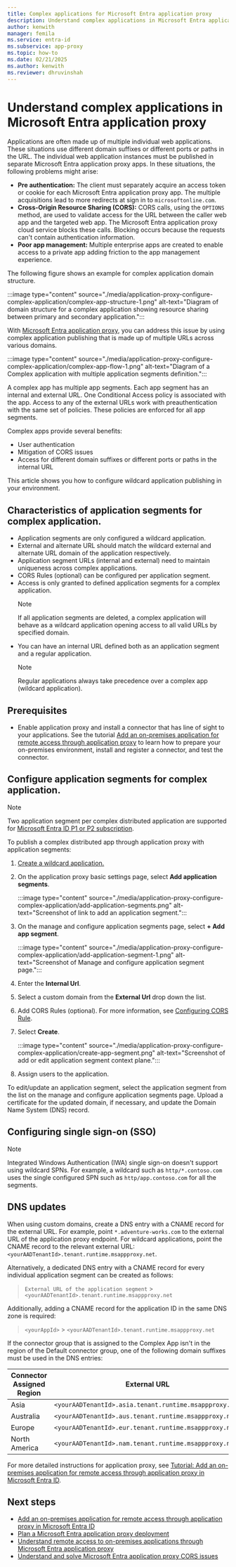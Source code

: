 ```yaml
---
title: Complex applications for Microsoft Entra application proxy
description: Understand complex applications in Microsoft Entra application proxy.
author: kenwith
manager: femila
ms.service: entra-id
ms.subservice: app-proxy
ms.topic: how-to
ms.date: 02/21/2025
ms.author: kenwith
ms.reviewer: dhruvinshah
---
```


# Understand complex applications in Microsoft Entra application proxy

Applications are often made up of multiple individual web applications. These situations use different domain suffixes or different ports or paths in the URL. The individual web application instances must be published in separate Microsoft Entra application proxy apps. In these situations, the following problems might arise:
- **Pre authentication:** The client must separately acquire an access token or cookie for each Microsoft Entra application proxy app. The multiple acquisitions lead to more redirects at sign in to `microsoftonline.com`.
- **Cross-Origin Resource Sharing (CORS):** CORS calls, using the `OPTIONS` method, are used to validate access for the URL between the caller web app and the targeted web app. The Microsoft Entra application proxy cloud service blocks these calls. Blocking occurs because the requests can't contain authentication information.
- **Poor app management:** Multiple enterprise apps are created to enable access to a private app adding friction to the app management experience.

The following figure shows an example for complex application domain structure.

:::image type="content" source="./media/application-proxy-configure-complex-application/complex-app-structure-1.png" alt-text="Diagram of domain structure for a complex application showing resource sharing between primary and secondary application.":::

With [Microsoft Entra application proxy](overview-what-is-app-proxy.md), you can address this issue by using complex application publishing that is made up of multiple URLs across various domains. 

:::image type="content" source="./media/application-proxy-configure-complex-application/complex-app-flow-1.png" alt-text="Diagram of a Complex application with multiple application segments definition.":::

A complex app has multiple app segments. Each app segment has an internal and external URL.
One Conditional Access policy is associated with the app. Access to any of the external URLs work with preauthentication with the same set of policies. These policies are enforced for all app segments.

Complex apps provide several benefits: 
- User authentication
- Mitigation of CORS issues
- Access for different domain suffixes or different ports or paths in the internal URL

This article shows you how to configure wildcard application publishing in your environment.

## Characteristics of application segments for complex application. 
- Application segments are only configured a wildcard application.
- External and alternate URL should match the wildcard external and alternate URL domain of the application respectively.
- Application segment URLs (internal and external) need to maintain uniqueness across complex applications.
- CORS Rules (optional) can be configured per application segment.
- Access is only granted to defined application segments for a complex application.
    > [!NOTE]
    > If all application segments are deleted, a complex application will behave as a wildcard application opening access to all valid URLs by specified domain. 
- You can have an internal URL defined both as an application segment and a regular application.
    > [!NOTE]
    > Regular applications always take precedence over a complex app (wildcard application).

## Prerequisites
- Enable application proxy and install a connector that has line of sight to your applications. See the tutorial [Add an on-premises application for remote access through application proxy](application-proxy-add-on-premises-application.md) to learn how to prepare your on-premises environment, install and register a connector, and test the connector.


## Configure application segments for complex application. 

> [!NOTE]
> Two application segment per complex distributed application are supported for [Microsoft Entra ID P1 or P2 subscription](https://azure.microsoft.com/pricing/details/active-directory).

To publish a complex distributed app through application proxy with application segments:

1. [Create a wildcard application.](application-proxy-wildcard.md#create-a-wildcard-application)

1. On the application proxy basic settings page, select **Add application segments**.

    :::image type="content" source="./media/application-proxy-configure-complex-application/add-application-segments.png" alt-text="Screenshot of link to add an application segment.":::

3. On the manage and configure application segments page, select **+ Add app segment**.

    :::image type="content" source="./media/application-proxy-configure-complex-application/add-application-segment-1.png" alt-text="Screenshot of Manage and configure application segment page.":::

4. Enter the **Internal Url**.

5. Select a custom domain from the **External Url** drop down the list.

6. Add CORS Rules (optional). For more information, see [Configuring CORS Rule](/graph/api/resources/corsconfiguration_v2?view=graph-rest-beta&preserve-view=true).

7. Select **Create**.

    :::image type="content" source="./media/application-proxy-configure-complex-application/create-app-segment.png" alt-text="Screenshot of add or edit application segment context plane.":::

8. Assign users to the application. 

To edit/update an application segment, select the application segment from the list on the manage and configure application segments page. Upload a certificate for the updated domain, if necessary, and update the Domain Name System (DNS) record. 

## Configuring single sign-on (SSO)

> [!NOTE]
> Integrated Windows Authentication (IWA) single sign-on doesn't support using wildcard SPNs. For example, a wildcard such as `http/*.contoso.com` uses the single configured SPN such as `http/app.contoso.com` for all the segments.

## DNS updates

When using custom domains, create a DNS entry with a CNAME record for the external URL. For example, point `*.adventure-works.com` to the external URL of the application proxy endpoint. For wildcard applications, point the CNAME record to the relevant external URL: `<yourAADTenantId>.tenant.runtime.msappproxy.net`.

Alternatively, a dedicated DNS entry with a CNAME record for every individual application segment can be created as follows:

> `External URL of the application segment` > `<yourAADTenantId>.tenant.runtime.msappproxy.net`

Additionally, adding a CNAME record for the application ID in the same DNS zone is required:

>`<yourAppId>` > `<yourAADTenantId>.tenant.runtime.msappproxy.net`

If the connector group that is assigned to the Complex App isn't in the region of the Default connector group, one of the following domain suffixes must be used in the DNS entries:

| Connector Assigned Region | External URL |
| ---   | ---         |
| Asia | `<yourAADTenantId>.asia.tenant.runtime.msappproxy.net`|
| Australia  | `<yourAADTenantId>.aus.tenant.runtime.msappproxy.net` |
| Europe  | `<yourAADTenantId>.eur.tenant.runtime.msappproxy.net`|
| North America  | `<yourAADTenantId>.nam.tenant.runtime.msappproxy.net` |

For more detailed instructions for application proxy, see [Tutorial: Add an on-premises application for remote access through application proxy in Microsoft Entra ID](~/identity/app-proxy/application-proxy-add-on-premises-application.md).

## Next steps
- [Add an on-premises application for remote access through application proxy in Microsoft Entra ID](application-proxy-add-on-premises-application.md) 
- [Plan a Microsoft Entra application proxy deployment](conceptual-deployment-plan.md) 
- [Understand remote access to on-premises applications through Microsoft Entra application proxy](overview-what-is-app-proxy.md)
- [Understand and solve Microsoft Entra application proxy CORS issues](application-proxy-understand-cors-issues.md)
